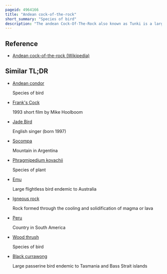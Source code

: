 ```yaml
---
pageid: 4964166
title: "Andean cock-of-the-rock"
short_summary: "Species of bird"
description: "The andean Cock-Of-The-Rock also known as Tunki is a large passerine Bird of the cotinga Family Native to andean cloud Forests in South America. It is the national bird of Peru. It has four Subspecies and its Closest Relative is the guinan-born Cock of the Rock."
---
```


## Reference

- [Andean cock-of-the-rock (Wikipedia)](https://en.wikipedia.org/?curid=4964166)

## Similar TL;DR

- [Andean condor](/tldr/en/andean-condor)

  Species of bird

- [Frank's Cock](/tldr/en/franks-cock)

  1993 short film by Mike Hoolboom

- [Jade Bird](/tldr/en/jade-bird)

  English singer (born 1997)

- [Socompa](/tldr/en/socompa)

  Mountain in Argentina

- [Phragmipedium kovachii](/tldr/en/phragmipedium-kovachii)

  Species of plant

- [Emu](/tldr/en/emu)

  Large flightless bird endemic to Australia

- [Igneous rock](/tldr/en/igneous-rock)

  Rock formed through the cooling and solidification of magma or lava

- [Peru](/tldr/en/peru)

  Country in South America

- [Wood thrush](/tldr/en/wood-thrush)

  Species of bird

- [Black currawong](/tldr/en/black-currawong)

  Large passerine bird endemic to Tasmania and Bass Strait islands
